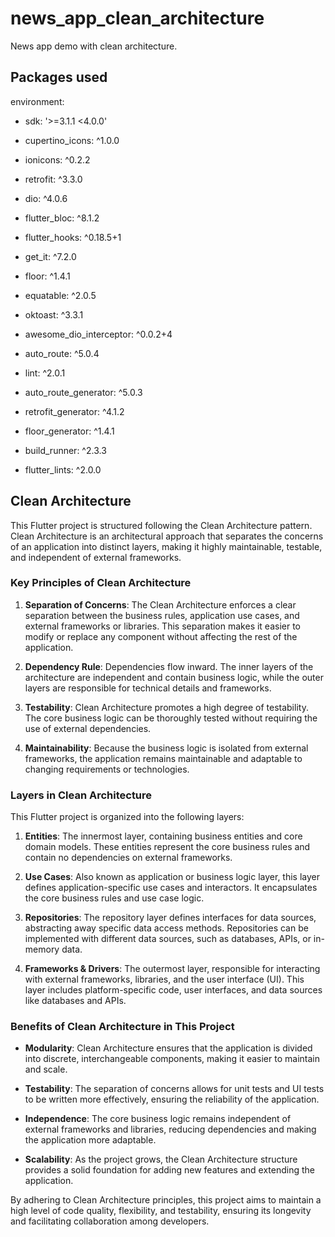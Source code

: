 # news_app_clean_architecture

News app demo with clean architecture.

## Packages used 

environment:
- sdk: '>=3.1.1 <4.0.0'

- cupertino_icons: ^1.0.0
- ionicons: ^0.2.2
- retrofit: ^3.3.0
- dio: ^4.0.6
- flutter_bloc: ^8.1.2
- flutter_hooks: ^0.18.5+1
- get_it: ^7.2.0
- floor: ^1.4.1
- equatable: ^2.0.5
- oktoast: ^3.3.1
- awesome_dio_interceptor: ^0.0.2+4
- auto_route: ^5.0.4
- lint: ^2.0.1
- auto_route_generator: ^5.0.3
- retrofit_generator: ^4.1.2
- floor_generator: ^1.4.1
- build_runner: ^2.3.3
- flutter_lints: ^2.0.0

## Clean Architecture

This Flutter project is structured following the Clean Architecture pattern. Clean Architecture is an architectural approach that separates the concerns of an application into distinct layers, making it highly maintainable, testable, and independent of external frameworks.

### Key Principles of Clean Architecture

1. **Separation of Concerns**: The Clean Architecture enforces a clear separation between the business rules, application use cases, and external frameworks or libraries. This separation makes it easier to modify or replace any component without affecting the rest of the application.

2. **Dependency Rule**: Dependencies flow inward. The inner layers of the architecture are independent and contain business logic, while the outer layers are responsible for technical details and frameworks.

3. **Testability**: Clean Architecture promotes a high degree of testability. The core business logic can be thoroughly tested without requiring the use of external dependencies.

4. **Maintainability**: Because the business logic is isolated from external frameworks, the application remains maintainable and adaptable to changing requirements or technologies.

### Layers in Clean Architecture

This Flutter project is organized into the following layers:

1. **Entities**: The innermost layer, containing business entities and core domain models. These entities represent the core business rules and contain no dependencies on external frameworks.

2. **Use Cases**: Also known as application or business logic layer, this layer defines application-specific use cases and interactors. It encapsulates the core business rules and use case logic.

3. **Repositories**: The repository layer defines interfaces for data sources, abstracting away specific data access methods. Repositories can be implemented with different data sources, such as databases, APIs, or in-memory data.

4. **Frameworks & Drivers**: The outermost layer, responsible for interacting with external frameworks, libraries, and the user interface (UI). This layer includes platform-specific code, user interfaces, and data sources like databases and APIs.

### Benefits of Clean Architecture in This Project

- **Modularity**: Clean Architecture ensures that the application is divided into discrete, interchangeable components, making it easier to maintain and scale.

- **Testability**: The separation of concerns allows for unit tests and UI tests to be written more effectively, ensuring the reliability of the application.

- **Independence**: The core business logic remains independent of external frameworks and libraries, reducing dependencies and making the application more adaptable.

- **Scalability**: As the project grows, the Clean Architecture structure provides a solid foundation for adding new features and extending the application.

By adhering to Clean Architecture principles, this project aims to maintain a high level of code quality, flexibility, and testability, ensuring its longevity and facilitating collaboration among developers.
